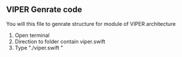 
## VIPER Genrate code

You will this file to genrate structure for module of VIPER architecture

1.  Open terminal
2. Direction to folder contain viper.swift
3. Type "./viper.swift <module name>"
